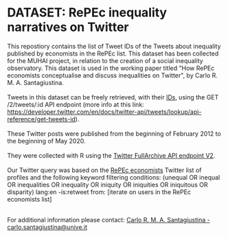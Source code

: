 # DATASET: RePEc inequality narratives on Twitter

This repostiory contains the list of Tweet IDs of the Tweets about inequality published by economists in the RePEc list. 
This dataset has been collected for the MUHAI project, in relation to the creation of a  social inequality observatory. 
This dataset is used in the working paper titled "How RePEc economists conceptualise and discuss inequalities on Twitter", by Carlo R. M. A. Santagiustina. <br><br>
Tweets in this dataset can be freely retrieved, with their [IDs](), using the GET /2/tweets/:id API endpoint (more info at this link: https://developer.twitter.com/en/docs/twitter-api/tweets/lookup/api-reference/get-tweets-id).<br><br>
These Twitter posts were published from the beginning of February 2012 to the beginning of May 2020. <br><br> They were collected with R using the [Twitter FullArchive API endpoint V2](). <br><br>
Our Twitter query was based on the [RePEc economists](https://twitter.com/i/lists/1087053821786947584/members) Twitter list of profiles and the following keyword filtering conditions: (unequal OR inequal OR inequalities OR inequality OR iniquity OR iniquities OR iniquitous OR disparity) lang:en -is:retweet from: [iterate on users in the RePEc economists list]<br><br>


For additional information please contact: [Carlo R. M. A. Santagiustina - carlo.santagiustina@unive.it](mailto:carlo.santagiustina@unive.it)
